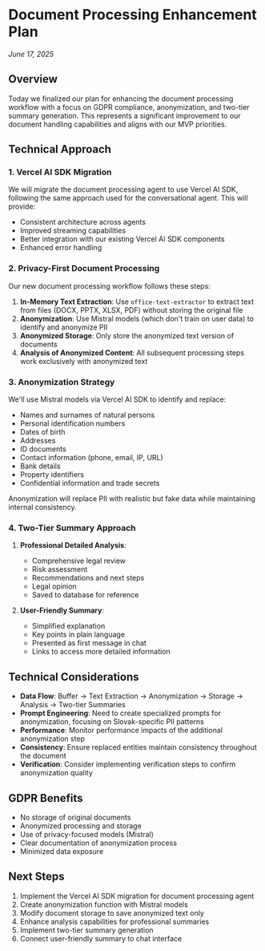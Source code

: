 # Document Processing Enhancement Plan
*June 17, 2025*

## Overview

Today we finalized our plan for enhancing the document processing workflow with a focus on GDPR compliance, anonymization, and two-tier summary generation. This represents a significant improvement to our document handling capabilities and aligns with our MVP priorities.

## Technical Approach

### 1. Vercel AI SDK Migration

We will migrate the document processing agent to use Vercel AI SDK, following the same approach used for the conversational agent. This will provide:
- Consistent architecture across agents
- Improved streaming capabilities
- Better integration with our existing Vercel AI SDK components
- Enhanced error handling

### 2. Privacy-First Document Processing

Our new document processing workflow follows these steps:
1. **In-Memory Text Extraction**: Use `office-text-extractor` to extract text from files (DOCX, PPTX, XLSX, PDF) without storing the original file
2. **Anonymization**: Use Mistral models (which don't train on user data) to identify and anonymize PII
3. **Anonymized Storage**: Only store the anonymized text version of documents
4. **Analysis of Anonymized Content**: All subsequent processing steps work exclusively with anonymized text

### 3. Anonymization Strategy

We'll use Mistral models via Vercel AI SDK to identify and replace:
- Names and surnames of natural persons
- Personal identification numbers
- Dates of birth
- Addresses
- ID documents
- Contact information (phone, email, IP, URL)
- Bank details
- Property identifiers
- Confidential information and trade secrets

Anonymization will replace PII with realistic but fake data while maintaining internal consistency.

### 4. Two-Tier Summary Approach

1. **Professional Detailed Analysis**:
   - Comprehensive legal review
   - Risk assessment
   - Recommendations and next steps
   - Legal opinion
   - Saved to database for reference

2. **User-Friendly Summary**:
   - Simplified explanation
   - Key points in plain language
   - Presented as first message in chat
   - Links to access more detailed information

## Technical Considerations

- **Data Flow**: Buffer → Text Extraction → Anonymization → Storage → Analysis → Two-tier Summaries
- **Prompt Engineering**: Need to create specialized prompts for anonymization, focusing on Slovak-specific PII patterns
- **Performance**: Monitor performance impacts of the additional anonymization step
- **Consistency**: Ensure replaced entities maintain consistency throughout the document
- **Verification**: Consider implementing verification steps to confirm anonymization quality

## GDPR Benefits

- No storage of original documents
- Anonymized processing and storage
- Use of privacy-focused models (Mistral)
- Clear documentation of anonymization process
- Minimized data exposure

## Next Steps

1. Implement the Vercel AI SDK migration for document processing agent
2. Create anonymization function with Mistral models
3. Modify document storage to save anonymized text only
4. Enhance analysis capabilities for professional summaries
5. Implement two-tier summary generation
6. Connect user-friendly summary to chat interface
